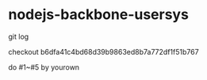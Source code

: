 # nodejs-backbone-usersys

git log

checkout b6dfa41c4bd68d39b9863ed8b7a772df1f51b767

do #1~#5 by yourown

